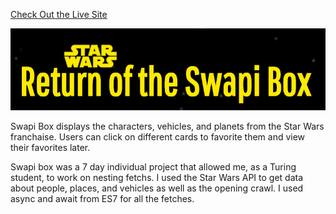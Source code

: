 [Check Out the Live Site](https://jdursema.github.io/SwapiBox/)

![Logo](./SwapiLogo.png)

Swapi Box displays the characters, vehicles, and planets from the Star Wars franchaise. Users can click on different cards to favorite them and view their favorites later.


Swapi box was a 7 day individual project that allowed me, as a Turing student, to work on nesting fetchs. I used the Star Wars API to get data about people, places, and vehicles as well as the opening crawl. I used async and await from ES7 for all the fetches.
